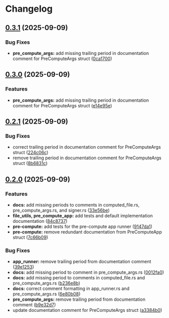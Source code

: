 # Changelog

## [0.3.1](https://github.com/Natchica/iexec-tee_worker_pre_post_compute_rust/compare/v0.3.0...v0.3.1) (2025-09-09)


### Bug Fixes

* **pre_compute_args:** add missing trailing period in documentation comment for PreComputeArgs struct ([0ca1700](https://github.com/Natchica/iexec-tee_worker_pre_post_compute_rust/commit/0ca1700aba7b98ef729fd93ac5f8794679f5174c))

## [0.3.0](https://github.com/Natchica/iexec-tee_worker_pre_post_compute_rust/compare/v0.2.1...v0.3.0) (2025-09-09)


### Features

* **pre_compute_args:** add missing trailing period in documentation comment for PreComputeArgs struct ([e14e95e](https://github.com/Natchica/iexec-tee_worker_pre_post_compute_rust/commit/e14e95e1f4b474f07e263454cbc4fc69d102fdeb))

## [0.2.1](https://github.com/Natchica/iexec-tee_worker_pre_post_compute_rust/compare/v0.2.0...v0.2.1) (2025-09-09)


### Bug Fixes

* correct trailing period in documentation comment for PreComputeArgs struct ([224c06c](https://github.com/Natchica/iexec-tee_worker_pre_post_compute_rust/commit/224c06cbec830dcf1236a2ed55d3e60cfb0f6982))
* remove trailing period in documentation comment for PreComputeArgs struct ([8b6831c](https://github.com/Natchica/iexec-tee_worker_pre_post_compute_rust/commit/8b6831cbf97bb834b960b32b44bd3d1038f55d08))

## [0.2.0](https://github.com/Natchica/iexec-tee_worker_pre_post_compute_rust/compare/v0.1.0...v0.2.0) (2025-09-09)


### Features

* **docs:** add missing periods to comments in computed_file.rs, pre_compute_args.rs, and signer.rs ([33e56be](https://github.com/Natchica/iexec-tee_worker_pre_post_compute_rust/commit/33e56bef369549c1d1a8dcb5d01debd8fd9a9bb0))
* **file_utils, pre_compute_app:** add tests and default implementation documentation ([84c8737](https://github.com/Natchica/iexec-tee_worker_pre_post_compute_rust/commit/84c873768fc807b2a0ee2922738b8f4c84cc7fd6))
* **pre-compute:** add tests for the pre-compute app runner ([9147da1](https://github.com/Natchica/iexec-tee_worker_pre_post_compute_rust/commit/9147da1d9732ed24e2fc71c62146aa89904bc745))
* **pre-compute:** remove redundant documentation from PreComputeApp struct ([7c66b09](https://github.com/Natchica/iexec-tee_worker_pre_post_compute_rust/commit/7c66b09a0b754abdcb59db931bd77542e0a9e470))


### Bug Fixes

* **app_runner:** remove trailing period from documentation comment ([39e1253](https://github.com/Natchica/iexec-tee_worker_pre_post_compute_rust/commit/39e1253a4eef5da91bc03840a4a68ddaf632c77e))
* **docs:** add missing period to comment in pre_compute_args.rs ([0012fa0](https://github.com/Natchica/iexec-tee_worker_pre_post_compute_rust/commit/0012fa0dbd65fb395c4b1c942046b398c9f2074c))
* **docs:** add missing period to comments in computed_file.rs and pre_compute_args.rs ([b236e8b](https://github.com/Natchica/iexec-tee_worker_pre_post_compute_rust/commit/b236e8bfb7c9f47680c0bfedf24666e35e2cc802))
* **docs:** correct comment formatting in app_runner.rs and pre_compute_args.rs ([6e80b08](https://github.com/Natchica/iexec-tee_worker_pre_post_compute_rust/commit/6e80b08dd09cecb36b3fefb25009924019060f38))
* **pre_compute_args:** remove trailing period from documentation comment ([b9e32d7](https://github.com/Natchica/iexec-tee_worker_pre_post_compute_rust/commit/b9e32d7a54e5b18806750b430d1f24ddfde77f83))
* update documentation comment for PreComputeArgs struct ([a3384b0](https://github.com/Natchica/iexec-tee_worker_pre_post_compute_rust/commit/a3384b038111a86fc36c2eef5749ce853c82204d))
